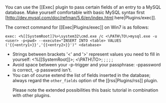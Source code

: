 You can use the [[Exec] plugin to pass certain fields of an entry to a MySQL database. Make yourself comfortable with basic MySQL syntax first [http://dev.mysql.com/doc/refman/5.6/en/index.html here|Plugins/exec]].

The correct command for [[Exec|Plugins/exec]] on Win7 is as follows:

    exec: <%[[SystemRoot]]%>\system32\cmd.exe /c <\PATH\TO\>mysql.exe -u <user> -p<pwd> --execute="INSERT INTO <table> VALUES ('{{<entry1>}}','{{<entry2>}}')" <database>
* Strings between brackets '<' and '>' represent values you need to fill in yourself: <%[[SystemRoot]]>; <\PATH\TO\>; <user>; <pwd>; <table>; <entry>; <database>
* Avoid space between your -p-trigger and your passphrase: -ppassword is correct, -p password isn't.
* You can of course extend the list of fields inserted in the database; always regard the `other_fields` option of the [[rss|Plugins/rss]] plugin.

Please note the extended possibilities this basic tutorial in combination with other plugins.
